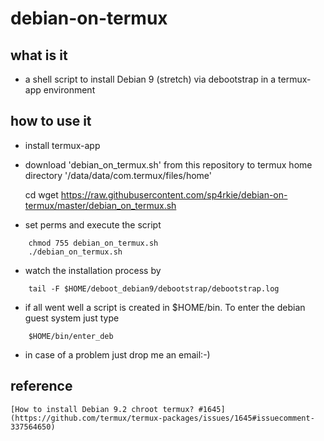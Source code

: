 debian-on-termux
================

what is it
----------

- a shell script to install Debian 9 (stretch) via debootstrap in a termux-app environment

how to use it
-------------

- install termux-app 
- download 'debian_on_termux.sh' from this repository to termux home directory '/data/data/com.termux/files/home'

    cd
    wget https://raw.githubusercontent.com/sp4rkie/debian-on-termux/master/debian_on_termux.sh

- set perms and execute the script
```
    chmod 755 debian_on_termux.sh
    ./debian_on_termux.sh
```
- watch the installation process by
```
    tail -F $HOME/deboot_debian9/debootstrap/debootstrap.log
```
- if all went well a script is created in $HOME/bin. To enter the debian guest system just type
```
    $HOME/bin/enter_deb
```
- in case of a problem just drop me an email:-)

reference
---------
    [How to install Debian 9.2 chroot termux? #1645](https://github.com/termux/termux-packages/issues/1645#issuecomment-337564650)
